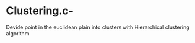 # Clustering.c-
Devide point in the euclidean plain into clusters with  Hierarchical clustering algorithm
